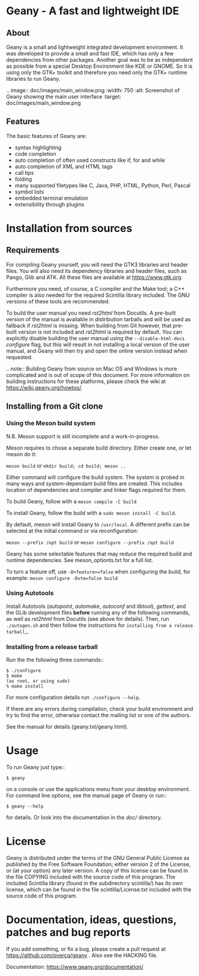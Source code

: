 # Geany - A fast and lightweight IDE

## About

Geany is a small and lightweight integrated development environment.
It was developed to provide a small and fast IDE, which has only a
few dependencies from other packages. Another goal was to be as independent
as possible from a special Desktop Environment like KDE or GNOME. So it
is using only the GTK+ toolkit and therefore you need only the
GTK+ runtime libraries to run Geany.

.. image:: doc/images/main_window.png
  :width: 750
  :alt: Screenshot of Geany showing the main user interface
  :target: doc/images/main_window.png


## Features

The basic features of Geany are:

- syntax highlighting
- code completion
- auto completion of often used constructs like if, for and while
- auto completion of XML and HTML tags
- call tips
- folding
- many supported filetypes like C, Java, PHP, HTML, Python, Perl, Pascal
- symbol lists
- embedded terminal emulation
- extensibility through plugins


# Installation from sources

## Requirements

For compiling Geany yourself, you will need the GTK3 libraries and
header files. You will also need its dependency libraries and header
files, such as Pango, Glib and ATK. All these files are available at
https://www.gtk.org.

Furthermore you need, of course, a C compiler and the Make tool; a C++
compiler is also needed for the required Scintilla library included. The
GNU versions of these tools are recommended.


To build the user manual you need *rst2html* from Docutils. A pre-built
version of the manual is available in distribution tarballs and will be used as
fallback if *rst2html* is missing. When building from Git however, that
pre-built version is not included and *rst2html* is required by default.
You can explicitly disable building the user manual using the
``--disable-html-docs`` *configure* flag, but this will result in not
installing a local version of the user manual, and Geany will then try
and open the online version instead when requested.


.. note::
    Building Geany from source on Mac OS and Windows is more complicated
    and is out of scope of this document. For more information on
    building instructions for these platforms, please check the wiki
    at https://wiki.geany.org/howtos/.

## Installing from a Git clone

### Using the Meson build system

N.B. Meson support is still incomplete and a work-in-progress.

Meson requires to chose a separate build directory. Either create
one, or let meson do it:

`meson build` or `mkdir build; cd build; meson ..`

Either command will configure the build system. The system is probed
in many ways and system-dependant build files are created. This includes
location of dependencies and compiler and linker flags required for them.

To build Geany, follow with a `meson compile -C build`

To install Geany, follow the build with a `sudo meson install -C build`.

By default, meson will install Geany to `/usr/local`. A different
prefix can be selected at the initial command or via reconfiguration:

`meson --prefix /opt build` or `meson configure --prefix /opt build`

Geany has some selectable features that may reduce the required
build and runtime dependencies. See meson_optionts.txt for a full list.

To turn a feature off, use `-D<feature>=false` when configuring the build,
for example: `meson configure -Dvte=false build`

### Using Autotools

Install Autotools (*autopoint*, *automake*, *autoconf* and *libtool*),
*gettext*, and the GLib development files **before** running any of the
following commands, as well as *rst2html* from Docutils (see above for
details). Then, run ``./autogen.sh`` and then follow the instructions for
`installing from a release tarball`_.

### Installing from a release tarball

Run the the following three commands::

    $ ./configure
    $ make
    (as root, or using sudo)
    % make install

For more configuration details run ``./configure --help``.

If there are any errors during compilation, check your build environment
and try to find the error, otherwise contact the mailing list or one of
the authors.

See the manual for details (geany.txt/geany.html).


# Usage

To run Geany just type::

    $ geany

on a console or use the applications menu from your desktop environment.
For command line options, see the manual page of Geany or run::

    $ geany --help

for details. Or look into the documentation in the *doc/* directory.


# License

Geany is distributed under the terms of the GNU General Public License
as published by the Free Software Foundation; either version 2 of the
License, or (at your option) any later version.  A copy of this license
can be found in the file COPYING included with the source code of this
program.
The included Scintilla library (found in the subdirectory scintilla/)
has its own license, which can be found in the file scintilla/License.txt
included with the source code of this program.


# Documentation, ideas, questions, patches and bug reports

If you add something, or fix a bug, please create a pull request at
https://github.com/overcq/geany . Also see the HACKING file.

Documentation: https://www.geany.org/documentation/
